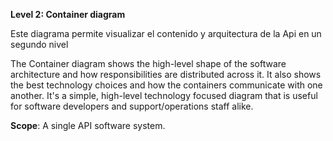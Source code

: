 **Level 2: Container diagram**

Este diagrama permite visualizar el contenido y arquitectura de la Api en un segundo nivel

The Container diagram shows the high-level shape of the software architecture and how responsibilities are distributed across it. It also shows the best technology choices and how the containers communicate with one another. It's a simple, high-level technology focused diagram that is useful for software developers and support/operations staff alike.

**Scope**: A single API software system.




